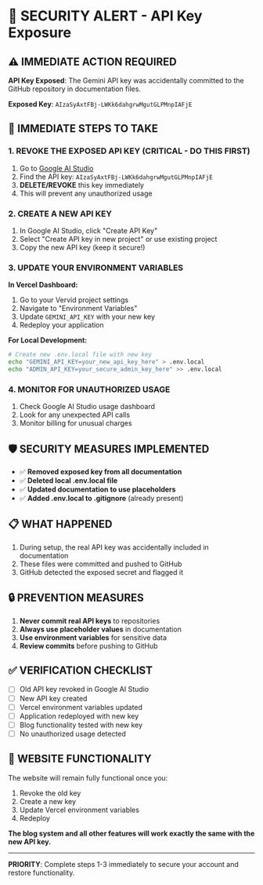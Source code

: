 # 🚨 SECURITY ALERT - API Key Exposure

## ⚠️ IMMEDIATE ACTION REQUIRED

**API Key Exposed**: The Gemini API key was accidentally committed to the GitHub repository in documentation files.

**Exposed Key**: `AIzaSyAxtFBj-LWKk6dahgrwMgutGLPMnpIAFjE`

## 🔧 IMMEDIATE STEPS TO TAKE

### 1. **REVOKE THE EXPOSED API KEY** (CRITICAL - DO THIS FIRST)

1. Go to [Google AI Studio](https://makersuite.google.com/app/apikey)
2. Find the API key: `AIzaSyAxtFBj-LWKk6dahgrwMgutGLPMnpIAFjE`
3. **DELETE/REVOKE** this key immediately
4. This will prevent any unauthorized usage

### 2. **CREATE A NEW API KEY**

1. In Google AI Studio, click "Create API Key"
2. Select "Create API key in new project" or use existing project
3. Copy the new API key (keep it secure!)

### 3. **UPDATE YOUR ENVIRONMENT VARIABLES**

**In Vercel Dashboard:**
1. Go to your Vervid project settings
2. Navigate to "Environment Variables"
3. Update `GEMINI_API_KEY` with your new key
4. Redeploy your application

**For Local Development:**
```bash
# Create new .env.local file with new key
echo "GEMINI_API_KEY=your_new_api_key_here" > .env.local
echo "ADMIN_API_KEY=your_secure_admin_key_here" >> .env.local
```

### 4. **MONITOR FOR UNAUTHORIZED USAGE**

1. Check Google AI Studio usage dashboard
2. Look for any unexpected API calls
3. Monitor billing for unusual charges

## 🛡️ SECURITY MEASURES IMPLEMENTED

- ✅ **Removed exposed key from all documentation**
- ✅ **Deleted local .env.local file**
- ✅ **Updated documentation to use placeholders**
- ✅ **Added .env.local to .gitignore** (already present)

## 📋 WHAT HAPPENED

1. During setup, the real API key was accidentally included in documentation
2. These files were committed and pushed to GitHub
3. GitHub detected the exposed secret and flagged it

## 🔒 PREVENTION MEASURES

1. **Never commit real API keys** to repositories
2. **Always use placeholder values** in documentation
3. **Use environment variables** for sensitive data
4. **Review commits** before pushing to GitHub

## ✅ VERIFICATION CHECKLIST

- [ ] Old API key revoked in Google AI Studio
- [ ] New API key created
- [ ] Vercel environment variables updated
- [ ] Application redeployed with new key
- [ ] Blog functionality tested with new key
- [ ] No unauthorized usage detected

## 🚀 WEBSITE FUNCTIONALITY

The website will remain fully functional once you:
1. Revoke the old key
2. Create a new key  
3. Update Vercel environment variables
4. Redeploy

**The blog system and all other features will work exactly the same with the new API key.**

---

**PRIORITY**: Complete steps 1-3 immediately to secure your account and restore functionality.
